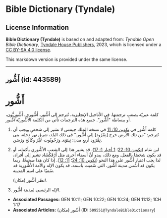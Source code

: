 # Bible Dictionary (Tyndale)

## License Information

**Bible Dictionary (Tyndale)** is based on and adapted from: _Tyndale Open Bible Dictionary_, [Tyndale House Publishers](https://tyndaleopenresources.com/), 2023, which is licensed under a [CC BY-SA 4.0 license](https://creativecommons.org/licenses/by-sa/4.0/legalcode.en).

This markdown version is provided under the same license.



--------------------------------

## أَشُّور (id: 443589)

أَشُّور
=======

كلمة عبريّة يصعب ترجمتها. في الأناجيل الإنجليزية، تُترجم إلى أَشُّور، أَشُّوري، أَشُّوريُّون، أو ببساطة "أَشُّور". جميع هذه الترجمات تأتي من الكلمة الأشُّوريّة *أَشُّور.*

1. كلمة أَشُّور في [تكوين 10: 11](https://ref.ly/Gen10:11) في نسخة الملك جيمس لا تشير إلى شخصٍ ويجب أن تُترجم: "من تلك الأرض خرج \[نِمْرُود] إلى أَشُّور." في ذلك البلد، شرق نهر دجلة، بنى نِمْرُود أربع مدن: نِينَوَى ورَحُوبُوت عَيْرَ وكَالَح ورَسَن.
2. ابن سَام ([تكوين 10: 22](https://ref.ly/Gen10:22)؛ [1 أخبار 1: 17](https://ref.ly/1Chr1:17)). قد يشير هذا إلى الشعب الأشُّوري بأكمله، أو قد يكون شخصًا بالفعل. ومع ذلك، يبدو أنَّ أسماء أخرى مثل أَرْفَكْشَاد تشير إلى أفراد، لذا يجب اعتبار أَشُّور على هذا النحو ([تكوين 10: 24](https://ref.ly/Gen10:24)؛ [11: 12](https://ref.ly/Gen11:12)). إذا كان هذا صحيحًا، ربما يكون قد أسَّس مدينة أَشُّور، التي سُميت باسمه. قد يكون الإله والأمة الأشُّورية قد سُميّا على اسم المدينة.

    *انظر* أشُّور (مكان).

3. الإله الرئيسي لمدينة أشُّور.

* **Associated Passages:** GEN 10:11; GEN 10:22; GEN 10:24; GEN 11:12; 1CH 1:17
* **Associated Articles:** أَشّور (مكان) (ID: `509551@TyndaleBibleDictionary`)

